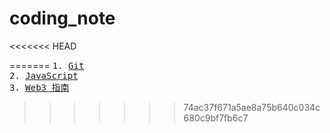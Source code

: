 # coding_note

<<<<<<< HEAD

=======
<samp>1. <a href="./Git/Git.md">Git</a></samp><br>
<samp>2. <a href="./Git/Git.md">JavaScript</a></samp><br>
<samp>3. <a href="./Git/Git.md">Web3 指南</a></samp><br>

>>>>>>> 74ac37f671a5ae8a75b640c034c680c9bf7fb6c7
